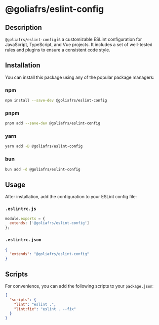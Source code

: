 # @goliafrs/eslint-config

## Description

`@goliafrs/eslint-config` is a customizable ESLint configuration for JavaScript, TypeScript, and Vue projects. It includes a set of well-tested rules and plugins to ensure a consistent code style.

## Installation

You can install this package using any of the popular package managers:

### npm

```sh
npm install --save-dev @goliafrs/eslint-config
```

### pnpm

```sh
pnpm add --save-dev @goliafrs/eslint-config
```

### yarn

```sh
yarn add -D @goliafrs/eslint-config
```

### bun

```sh
bun add -d @goliafrs/eslint-config
```

## Usage

After installation, add the configuration to your ESLint config file:

### `.eslintrc.js`

```js
module.exports = {
  extends: ['@goliafrs/eslint-config']
};
```

### `.eslintrc.json`

```json
{
  "extends": "@goliafrs/eslint-config"
}
```

## Scripts

For convenience, you can add the following scripts to your `package.json`:

```json
{
  "scripts": {
    "lint": "eslint .",
    "lint:fix": "eslint . --fix"
  }
}
```
